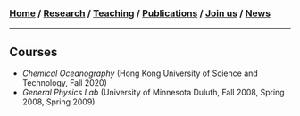 ### [**Home**](README.md)  /  [**Research**](Research.md)  /  [**Teaching**](Teaching.md)   /  [**Publications**](Publications.md)  /  [**Join us**](Joinus.md)  /  [**News**](News.md) 
---

## Courses
- _Chemical Oceanography_ (Hong Kong University of Science and Technology, Fall 2020) 
- _General Physics Lab_ (University of Minnesota Duluth, Fall 2008, Spring 2008, Spring 2009)


